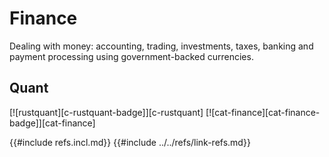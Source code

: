 # Finance

Dealing with money: accounting, trading, investments, taxes, banking and payment processing using government-backed currencies.

## Quant

[![rustquant][c-rustquant-badge]][c-rustquant] [![cat-finance][cat-finance-badge]][cat-finance]

{{#include refs.incl.md}}
{{#include ../../refs/link-refs.md}}
